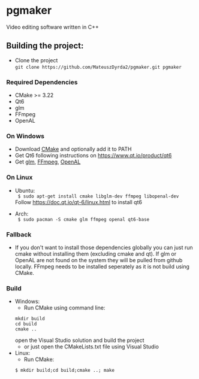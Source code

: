 # pgmaker
Video editing software written in C++

## Building the project:
- Clone the project   
	``` git clone https://github.com/MateuszDyrda2/pgmaker.git pgmaker ```
### Required Dependencies
- CMake >= 3.22
- Qt6
- glm
- FFmpeg
- OpenAL
### On Windows
- Download [CMake](https://cmake.org/download/) and optionally add it to PATH
- Get Qt6 following instructions on https://www.qt.io/product/qt6
- Get [glm](https://github.com/g-truc/glm), [FFmpeg](https://www.ffmpeg.org/download.html), [OpenAL](https://www.openal.org/downloads/)
### On Linux
- Ubuntu:  
``` $ sudo apt-get install cmake libglm-dev ffmpeg libopenal-dev```  
Follow https://doc.qt.io/qt-6/linux.html to install qt6

- Arch:  
``` $ sudo pacman -S cmake glm ffmpeg openal qt6-base```
### Fallback
- If you don't want to install those dependencies globally you can just run cmake without installing them (excluding cmake and qt). If glm or OpenAL are not found on the system they will be pulled from github locally. FFmpeg needs to be installed seperately as it is not build using CMake.

### Build
- Windows:
	+ Run CMake using command line:  
	``` 
	mkdir build
	cd build
	cmake ..
	``` 
	open the Visual Studio solution and build the project
	+ or just open the CMakeLists.txt file using Visual Studio
- Linux:
	+ Run CMake:
	```
	$ mkdir build;cd build;cmake ..; make
	```